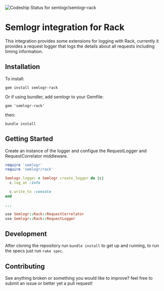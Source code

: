 ![Codeship Status for semlogr/semlogr-rack](https://codeship.com/projects/dbabb960-15e2-0136-f3e7-6691f5d61ed9/status?branch=master)

# Semlogr integration for Rack

This integration provides some extensions for logging with Rack, currently it provides a request logger
that logs the details about all requests including timing information.

## Installation

To install:

    gem install semlogr-rack

Or if using bundler, add semlogr to your Gemfile:

    gem 'semlogr-rack'

then:

    bundle install

## Getting Started

Create an instance of the logger and configue the RequestLogger and RequestCorrelator middleware.

```ruby
require 'semlogr'
require 'semlogr/rack'

Semlogr.logger = Semlogr.create_logger do |c|
  c.log_at :info

  c.write_to :console
end

...

use Semlogr::Rack::RequestCorrelator
use Semlogr::Rack::RequestLogger
```

## Development

After cloning the repository run `bundle install` to get up and running, to run the specs just run `rake spec`.

## Contributing

See anything broken or something you would like to improve? feel free to submit an issue or better yet a pull request!
